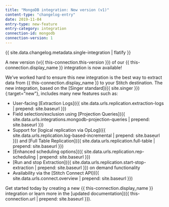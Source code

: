 ```yaml
---
title: "MongoDB integration: New version (v1)"
content-type: "changelog-entry"
date: 2019-11-04
entry-type: new-feature
entry-category: integration
connection-id: mongodb
connection-version: 1
---
```

{{ site.data.changelog.metadata.single-integration | flatify }}

A new version (v{{ this-connection.this-version }}) of our {{ this-connection.display_name }} integration is now available! 

We’ve worked hard to ensure this new integration is the best way to extract data from {{ this-connection.display_name }} to your Stitch destination. The new integration, based on the [Singer standard]({{ site.singer }}){:target="new"}, includes many new features such as:

- User-facing [Extraction Logs]({{ site.data.urls.replication.extraction-logs | prepend: site.baseurl }})
- Field selection/exclusion using [Projection Queries]({{ site.data.urls.integrations.mongodb-projection-queries | prepend: site.baseurl }})
- Support for [logical replication via OpLog]({{ site.data.urls.replication.log-based-incremental | prepend: site.baseurl }}) and [Full Table Replication]({{ site.data.urls.replication.full-table | prepend: site.baseurl }})
- [Enhanced scheduling options]({{ site.data.urls.replication.rep-scheduling | prepend: site.baseurl }})
- [Run and stop Extraction]({{ site.data.urls.replication.start-stop-extraction | prepend: site.baseurl }}) on demand functionality
- Availability via the [Stitch Connect API]({{ site.data.urls.connect.overview | prepend: site.baseurl }})

Get started today by creating a new {{ this-connection.display_name }} integration or learn more in the [updated documentation]({{ this-connection.url | prepend: site.baseurl }}).